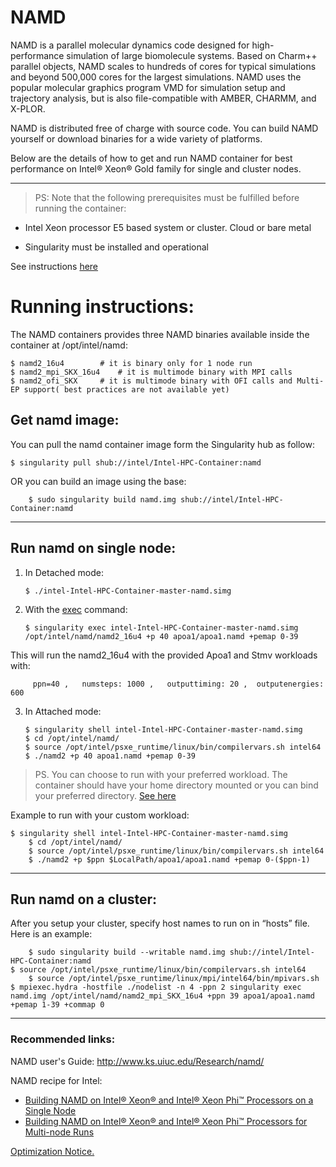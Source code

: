 # NAMD

NAMD is a parallel molecular dynamics code designed for high-performance simulation of large biomolecule systems. Based on Charm++ parallel objects, NAMD scales to hundreds of cores for typical simulations and beyond 500,000 cores for the largest simulations. NAMD uses the popular molecular graphics program VMD for simulation setup and trajectory analysis, but is also file-compatible with AMBER, CHARMM, and X-PLOR.

NAMD is distributed free of charge with source code. You can build NAMD yourself or download binaries for a wide variety of platforms. 

Below are the details of how to get and run NAMD container for best performance on Intel® Xeon® Gold family for single and cluster nodes.

***

> PS: Note that the following prerequisites must be fulfilled before running the container:

   - Intel Xeon processor E5 based system or cluster. Cloud or bare metal 

   - Singularity must be installed and operational

See instructions [here](https://github.com/intel/Intel-HPC-Container/wiki/3.-Documentation-running-CSPs)

# Running instructions:
The NAMD containers provides three NAMD binaries available inside the container at /opt/intel/namd:

	$ namd2_16u4 		# it is binary only for 1 node run 
	$ namd2_mpi_SKX_16u4 	# it is multimode binary with MPI calls
	$ namd2_ofi_SKX 	# it is multimode binary with OFI calls and Multi-EP support( best practices are not available yet)


## Get namd image:

You can pull the namd container image form the Singularity hub as follow:

	$ singularity pull shub://intel/Intel-HPC-Container:namd

OR you can build an image using the base:

        $ sudo singularity build namd.img shub://intel/Intel-HPC-Container:namd
***
## Run namd on single node:

1.  In Detached mode:
	
        $ ./intel-Intel-HPC-Container-master-namd.simg

2.  With the [exec](http://singularity.lbl.gov/docs-exec) command: 

	    $ singularity exec intel-Intel-HPC-Container-master-namd.simg /opt/intel/namd/namd2_16u4 +p 40 apoa1/apoa1.namd +pemap 0-39
	
	
This will run the namd2_16u4 with the provided Apoa1 and Stmv workloads with:

         ppn=40 ,   numsteps: 1000 ,   outputtiming: 20 ,  outputenergies: 600 
  

3.  In Attached mode: 

        $ singularity shell intel-Intel-HPC-Container-master-namd.simg
        $ cd /opt/intel/namd/
        $ source /opt/intel/psxe_runtime/linux/bin/compilervars.sh intel64
        $ ./namd2 +p 40 apoa1.namd +pemap 0-39

> PS. You can choose to run with your preferred workload. The container should have your home directory mounted or you can bind your preferred directory. [See here](https://singularity.lbl.gov/docs-mount) 

Example to run with your custom workload:

	$ singularity shell intel-Intel-HPC-Container-master-namd.simg
        $ cd /opt/intel/namd/
        $ source /opt/intel/psxe_runtime/linux/bin/compilervars.sh intel64
        $ ./namd2 +p $ppn $LocalPath/apoa1/apoa1.namd +pemap 0-($ppn-1)

***
## Run namd on a cluster:

After you setup your cluster, specify host names to run on in “hosts” file. Here is an example:
      
        $ sudo singularity build --writable namd.img shub://intel/Intel-HPC-Container:namd
	$ source /opt/intel/psxe_runtime/linux/bin/compilervars.sh intel64
        $ source /opt/intel/psxe_runtime/linux/mpi/intel64/bin/mpivars.sh
	$ mpiexec.hydra -hostfile ./nodelist -n 4 -ppn 2 singularity exec namd.img /opt/intel/namd/namd2_mpi_SKX_16u4 +ppn 39 apoa1/apoa1.namd +pemap 1-39 +commap 0  

***

### Recommended links:
NAMD user's Guide: http://www.ks.uiuc.edu/Research/namd/

NAMD recipe for Intel:
* [Building NAMD on Intel® Xeon® and Intel® Xeon Phi™ Processors on a Single Node](https://software.intel.com/en-us/articles/recipe-building-namd-on-intel-xeon-and-intel-xeon-phi-processors-on-a-single-node)
* [Building NAMD on Intel® Xeon® and Intel® Xeon Phi™ Processors for Multi-node Runs](https://software.intel.com/en-us/articles/recipe-building-namd-on-intel-xeon-and-intel-xeon-phi-processors-for-multi-node-runs)


[Optimization Notice.](https://software.intel.com/en-us/articles/optimization-notice#opt-en)
